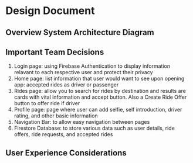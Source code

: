 Design Document
=================

Overview System Architecture Diagram
---------------

Important Team Decisions
---------------
1. Login page: using Firebase Authentication to display information relavant to each respective user and protect their privacy
2. Home page: list information that user would want to see upon opening app: accepted rides as driver or passenger
3. Rides page: allow you to search for rides by destination and results are cards with vital information and accept button. Also a Create Ride Offer button to offer ride if driver
4. Profile page: page where user can add selfie, self introduction, driver rating, and other basic information
5. Navigation Bar: to allow easy navigation between pages
6. Firestore Database: to store various data such as user details, ride offers, ride requests, and accepted rides

User Experience Considerations
---------------
